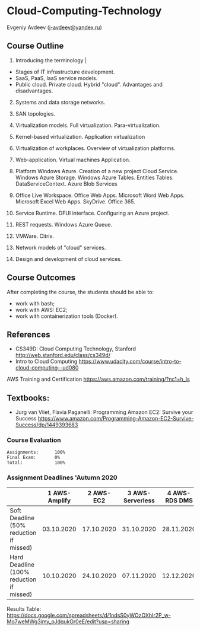 # Cloud-Computing-Technology

Evgeniy Avdeev (j-avdeev@yandex.ru)

## Course Outline
1. Introducing the terminology |
- Stages of IT infrastructure development.
- SaaS, PaaS, IaaS service models.
- Public cloud. Private cloud. Hybrid "cloud". Advantages and disadvantages.

2. Systems and data storage networks.
3. SAN topologies.

4. Virtualization models. Full virtualization. Para-virtualization.
5. Kernel-based virtualization. Application virtualization
6. Virtualization of workplaces. Overview of virtualization platforms.

7. Web-application. Virtual machines Application.

8. Platform Windows Azure. Creation of a new project Cloud Service. Windows Azure Storage. Windows Azure Tables. Entities Tables. DataServiceContext. Azure Blob Services
9. Office Live Workspace. Office Web Apps. Microsoft Word Web Apps. Microsoft Excel Web Apps. SkyDrive. Office 365.


10. Service Runtime. DFUI interface. Configuring an Azure project.
11. REST requests. Windows Azure Queue.

12. VMWare. Citrix.

13. Network models of "cloud" services.

14. Design and development of cloud services.


## Course Outcomes
After completing the course, the students should be able to:
- work with bash;
- work with AWS: EC2;
- work with containerization tools (Docker).

## References
- CS349D: Cloud Computing Technology, Stanford http://web.stanford.edu/class/cs349d/
- Intro to Cloud Computing https://www.udacity.com/course/intro-to-cloud-computing--ud080

AWS Training and Certification https://aws.amazon.com/training/?nc1=h_ls

## Textbooks:
- Jurg van Vliet, Flavia Paganelli: Programming Amazon EC2: Survive your Success https://www.amazon.com/Programming-Amazon-EC2-Survive-Success/dp/1449393683

### Course Evaluation
```
Assignments:      100%
Final Exam:       0%
Total:            100%

```

### Assignment Deadlines 'Autumn 2020

|                                          |  1 AWS-Amplify  | 2 AWS-EC2 | 3 AWS-Serverless| 4 AWS-RDS DMS|5 AWS-RDS DMS|
| ---------------------------------------- | --- | --- | --- | --- |--- |
| Soft Deadline (50% reduction if missed)  | 03.10.2020 | 17.10.2020 | 31.10.2020 | 28.11.2020 | 12.12.2020 |
| Hard Deadline (100% reduction if missed) | 10.10.2020 | 24.10.2020 | 07.11.2020 | 12.12.2020 | 19.12.2020 |


Results Table:
https://docs.google.com/spreadsheets/d/1ndsS0yWOzOXhIr2P_w-Mo7weMWg3imy_oJdqukGr0eE/edit?usp=sharing
